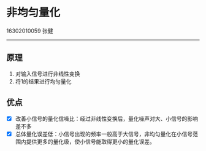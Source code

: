 # 非均匀量化
16302010059 张健

---

## **原理**
1. 对输入信号进行非线性变换
2. 将1的结果进行均匀量化

## **优点**
- [x] 改善小信号的量化信噪比：经过非线性变换后，量化噪声对大、小信号的影响差不多
- [x] 总体量化误差低：小信号出现的频率一般高于大信号，非均匀量化在小信号范围内提供更多的量化级，使小信号能取得更小的量化误差。